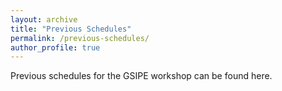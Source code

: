```yaml
---
layout: archive
title: "Previous Schedules"
permalink: /previous-schedules/
author_profile: true
---
```


Previous schedules for the GSIPE workshop can be found here.
